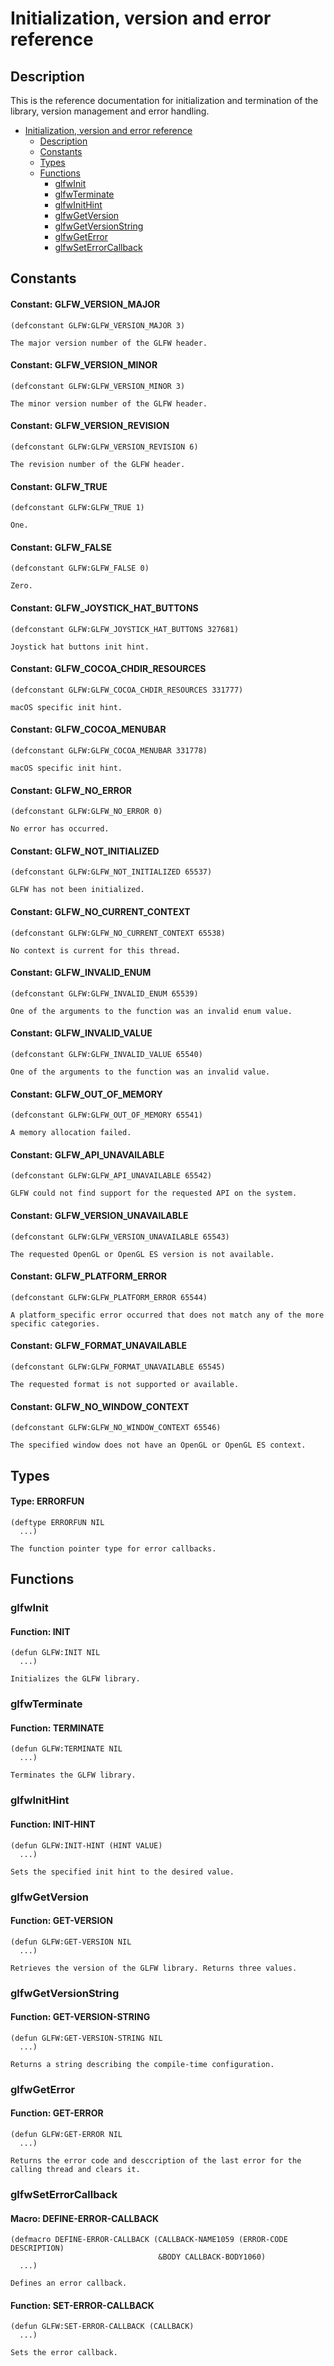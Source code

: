<h1 id="header:GLFW:INITIALIZATION-REFERENCE-HEADER">Initialization, version and error reference</h1>

<h2 id="header:ADP:HEADERTAG4">Description</h2>

This is the reference documentation for initialization and termination of the library\, version management and error handling\.

* <a href="/docs/api/initialization.md#header:GLFW:INITIALIZATION-REFERENCE-HEADER">Initialization, version and error reference</a>
  * <a href="/docs/api/initialization.md#header:ADP:HEADERTAG4">Description</a>
  * <a href="/docs/api/initialization.md#header:GLFW:INITIALIZATION-CONSTANTS-SUBHEADER">Constants</a>
  * <a href="/docs/api/initialization.md#header:ADP:HEADERTAG5">Types</a>
  * <a href="/docs/api/initialization.md#header:ADP:HEADERTAG6">Functions</a>
    * <a href="/docs/api/initialization.md#header:ADP:HEADERTAG7">glfwInit</a>
    * <a href="/docs/api/initialization.md#header:ADP:HEADERTAG8">glfwTerminate</a>
    * <a href="/docs/api/initialization.md#header:ADP:HEADERTAG9">glfwInitHint</a>
    * <a href="/docs/api/initialization.md#header:ADP:HEADERTAG10">glfwGetVersion</a>
    * <a href="/docs/api/initialization.md#header:ADP:HEADERTAG11">glfwGetVersionString</a>
    * <a href="/docs/api/initialization.md#header:ADP:HEADERTAG12">glfwGetError</a>
    * <a href="/docs/api/initialization.md#header:ADP:HEADERTAG13">glfwSetErrorCallback</a>

<h2 id="header:GLFW:INITIALIZATION-CONSTANTS-SUBHEADER">Constants</h2>

<h4 id="symbol:GLFW:GLFW_VERSION_MAJOR">Constant: GLFW_VERSION_MAJOR</h4>

```Lisp
(defconstant GLFW:GLFW_VERSION_MAJOR 3)
```

````
The major version number of the GLFW header.
````

<h4 id="symbol:GLFW:GLFW_VERSION_MINOR">Constant: GLFW_VERSION_MINOR</h4>

```Lisp
(defconstant GLFW:GLFW_VERSION_MINOR 3)
```

````
The minor version number of the GLFW header.
````

<h4 id="symbol:GLFW:GLFW_VERSION_REVISION">Constant: GLFW_VERSION_REVISION</h4>

```Lisp
(defconstant GLFW:GLFW_VERSION_REVISION 6)
```

````
The revision number of the GLFW header.
````

<h4 id="symbol:GLFW:GLFW_TRUE">Constant: GLFW_TRUE</h4>

```Lisp
(defconstant GLFW:GLFW_TRUE 1)
```

````
One.
````

<h4 id="symbol:GLFW:GLFW_FALSE">Constant: GLFW_FALSE</h4>

```Lisp
(defconstant GLFW:GLFW_FALSE 0)
```

````
Zero.
````

<h4 id="symbol:GLFW:GLFW_JOYSTICK_HAT_BUTTONS">Constant: GLFW_JOYSTICK_HAT_BUTTONS</h4>

```Lisp
(defconstant GLFW:GLFW_JOYSTICK_HAT_BUTTONS 327681)
```

````
Joystick hat buttons init hint.
````

<h4 id="symbol:GLFW:GLFW_COCOA_CHDIR_RESOURCES">Constant: GLFW_COCOA_CHDIR_RESOURCES</h4>

```Lisp
(defconstant GLFW:GLFW_COCOA_CHDIR_RESOURCES 331777)
```

````
macOS specific init hint.
````

<h4 id="symbol:GLFW:GLFW_COCOA_MENUBAR">Constant: GLFW_COCOA_MENUBAR</h4>

```Lisp
(defconstant GLFW:GLFW_COCOA_MENUBAR 331778)
```

````
macOS specific init hint.
````

<h4 id="symbol:GLFW:GLFW_NO_ERROR">Constant: GLFW_NO_ERROR</h4>

```Lisp
(defconstant GLFW:GLFW_NO_ERROR 0)
```

````
No error has occurred.
````

<h4 id="symbol:GLFW:GLFW_NOT_INITIALIZED">Constant: GLFW_NOT_INITIALIZED</h4>

```Lisp
(defconstant GLFW:GLFW_NOT_INITIALIZED 65537)
```

````
GLFW has not been initialized.
````

<h4 id="symbol:GLFW:GLFW_NO_CURRENT_CONTEXT">Constant: GLFW_NO_CURRENT_CONTEXT</h4>

```Lisp
(defconstant GLFW:GLFW_NO_CURRENT_CONTEXT 65538)
```

````
No context is current for this thread.
````

<h4 id="symbol:GLFW:GLFW_INVALID_ENUM">Constant: GLFW_INVALID_ENUM</h4>

```Lisp
(defconstant GLFW:GLFW_INVALID_ENUM 65539)
```

````
One of the arguments to the function was an invalid enum value.
````

<h4 id="symbol:GLFW:GLFW_INVALID_VALUE">Constant: GLFW_INVALID_VALUE</h4>

```Lisp
(defconstant GLFW:GLFW_INVALID_VALUE 65540)
```

````
One of the arguments to the function was an invalid value.
````

<h4 id="symbol:GLFW:GLFW_OUT_OF_MEMORY">Constant: GLFW_OUT_OF_MEMORY</h4>

```Lisp
(defconstant GLFW:GLFW_OUT_OF_MEMORY 65541)
```

````
A memory allocation failed.
````

<h4 id="symbol:GLFW:GLFW_API_UNAVAILABLE">Constant: GLFW_API_UNAVAILABLE</h4>

```Lisp
(defconstant GLFW:GLFW_API_UNAVAILABLE 65542)
```

````
GLFW could not find support for the requested API on the system.
````

<h4 id="symbol:GLFW:GLFW_VERSION_UNAVAILABLE">Constant: GLFW_VERSION_UNAVAILABLE</h4>

```Lisp
(defconstant GLFW:GLFW_VERSION_UNAVAILABLE 65543)
```

````
The requested OpenGL or OpenGL ES version is not available.
````

<h4 id="symbol:GLFW:GLFW_PLATFORM_ERROR">Constant: GLFW_PLATFORM_ERROR</h4>

```Lisp
(defconstant GLFW:GLFW_PLATFORM_ERROR 65544)
```

````
A platform_specific error occurred that does not match any of the more specific categories.
````

<h4 id="symbol:GLFW:GLFW_FORMAT_UNAVAILABLE">Constant: GLFW_FORMAT_UNAVAILABLE</h4>

```Lisp
(defconstant GLFW:GLFW_FORMAT_UNAVAILABLE 65545)
```

````
The requested format is not supported or available.
````

<h4 id="symbol:GLFW:GLFW_NO_WINDOW_CONTEXT">Constant: GLFW_NO_WINDOW_CONTEXT</h4>

```Lisp
(defconstant GLFW:GLFW_NO_WINDOW_CONTEXT 65546)
```

````
The specified window does not have an OpenGL or OpenGL ES context.
````

<h2 id="header:ADP:HEADERTAG5">Types</h2>

<h4 id="type:GLFW:ERRORFUN">Type: ERRORFUN</h4>

```Lisp
(deftype ERRORFUN NIL
  ...)
```

````
The function pointer type for error callbacks.
````

<h2 id="header:ADP:HEADERTAG6">Functions</h2>

<h3 id="header:ADP:HEADERTAG7">glfwInit</h3>

<h4 id="function:GLFW:INIT">Function: INIT</h4>

```Lisp
(defun GLFW:INIT NIL
  ...)
```

````
Initializes the GLFW library.
````

<h3 id="header:ADP:HEADERTAG8">glfwTerminate</h3>

<h4 id="function:GLFW:TERMINATE">Function: TERMINATE</h4>

```Lisp
(defun GLFW:TERMINATE NIL
  ...)
```

````
Terminates the GLFW library.
````

<h3 id="header:ADP:HEADERTAG9">glfwInitHint</h3>

<h4 id="function:GLFW:INIT-HINT">Function: INIT-HINT</h4>

```Lisp
(defun GLFW:INIT-HINT (HINT VALUE)
  ...)
```

````
Sets the specified init hint to the desired value.
````

<h3 id="header:ADP:HEADERTAG10">glfwGetVersion</h3>

<h4 id="function:GLFW:GET-VERSION">Function: GET-VERSION</h4>

```Lisp
(defun GLFW:GET-VERSION NIL
  ...)
```

````
Retrieves the version of the GLFW library. Returns three values.
````

<h3 id="header:ADP:HEADERTAG11">glfwGetVersionString</h3>

<h4 id="function:GLFW:GET-VERSION-STRING">Function: GET-VERSION-STRING</h4>

```Lisp
(defun GLFW:GET-VERSION-STRING NIL
  ...)
```

````
Returns a string describing the compile-time configuration.
````

<h3 id="header:ADP:HEADERTAG12">glfwGetError</h3>

<h4 id="function:GLFW:GET-ERROR">Function: GET-ERROR</h4>

```Lisp
(defun GLFW:GET-ERROR NIL
  ...)
```

````
Returns the error code and desccription of the last error for the calling thread and clears it.
````

<h3 id="header:ADP:HEADERTAG13">glfwSetErrorCallback</h3>

<h4 id="function:GLFW:DEFINE-ERROR-CALLBACK">Macro: DEFINE-ERROR-CALLBACK</h4>

```Lisp
(defmacro DEFINE-ERROR-CALLBACK (CALLBACK-NAME1059 (ERROR-CODE DESCRIPTION)
                                 &BODY CALLBACK-BODY1060)
  ...)
```

````
Defines an error callback.
````

<h4 id="function:GLFW:SET-ERROR-CALLBACK">Function: SET-ERROR-CALLBACK</h4>

```Lisp
(defun GLFW:SET-ERROR-CALLBACK (CALLBACK)
  ...)
```

````
Sets the error callback.
````

